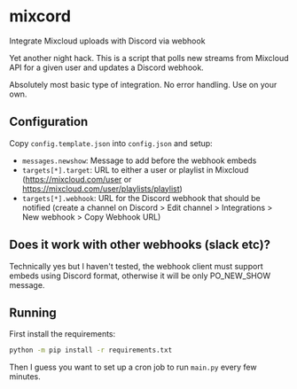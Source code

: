 # mixcord
Integrate Mixcloud uploads with Discord via webhook

Yet another night hack. This is a script that polls new streams from Mixcloud API for a given user and updates a Discord webhook.

Absolutely most basic type of integration. No error handling. Use on your own.

## Configuration

Copy ``config.template.json`` into ``config.json`` and setup:

* ``messages.newshow``: Message to add before the webhook embeds
* ``targets[*].target``: URL to either a user or playlist in Mixcloud (https://mixcloud.com/user or https://mixcloud.com/user/playlists/playlist)
* ``targets[*].webhook``: URL for the Discord webhook that should be notified (create a channel on Discord > Edit channel > Integrations > New webhook > Copy Webhook URL)

## Does it work with other webhooks (slack etc)?

Technically yes but I haven't tested, the webhook client must support embeds using Discord format, otherwise it will be only PO_NEW_SHOW message.

## Running

First install the requirements:

```bash
python -m pip install -r requirements.txt
```

Then I guess you want to set up a cron job to run ``main.py`` every few minutes.